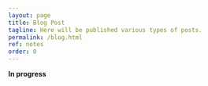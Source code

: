 ```yaml
---
layout: page
title: Blog Post
tagline: Here will be published various types of posts.  
permalink: /blog.html
ref: notes
order: 0
---
```


**In progress** 
